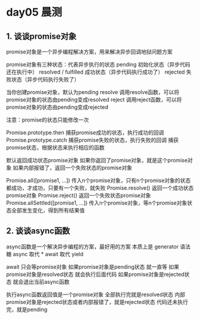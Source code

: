 # day05 晨测

## 1. 谈谈promise对象
promise对象是一个异步编程解决方案，用来解决异步回调地狱问题方案

promise对象有三种状态：代表异步执行的状态
  pending  初始化状态（异步代码还在执行中）
  resolved / fulfilled 成功状态（异步代码执行成功了）
  rejected 失败状态（异步代码执行失败了）

当你创建promise对象，默认为pending
  resolve 调用resolve函数，可以将promise对象的状态由pending变成resolved
  reject 调用reject函数，可以将promise对象的状态由pending变成rejected

  注意：promise的状态只能修改一次

Promise.prototype.then   捕获promise成功的状态，执行成功的回调
Promise.prototype.catch  捕获promise失败的状态，执行失败的回调
  捕获promise状态，根据状态来执行相应的函数

  默认返回成功状态promise对象
  如果你返回了promise对象，就是这个promise对象
  如果内部报错了，返回一个失败状态的promise对象

Promise.all([promise1, ...]) 传入n个promise对象，只有n个promise对象的状态都成功，才成功，只要有一个失败，就失败
Promise.resolve() 返回一个成功状态promise对象
Promise.reject() 返回一个失败状态promise对象
Promise.allSettled([promise1, ...])
  传入n个promise对象，等n个promise对象状态全部发生变化，得到所有结果值

## 2. 谈谈async函数

async函数是一个解决异步编程的方案，最好用的方案
本质上是 generator 语法糖
  async 取代 *
  await 取代 yield

await 只会等promise对象
  如果promise对象是pending状态 就一直等
  如果promise对象是resolved状态 就会执行后面代码
  如果promise对象是rejected状态 就会退出当前async函数

执行async函数返回值是一个promise对象
  全部执行完就是resolved状态
  内部promise对象是rejected状态或者内部报错了，就是rejected状态
  代码还未执行完，就是pending
